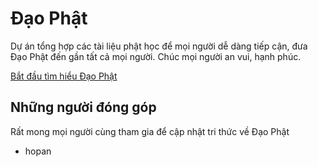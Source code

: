 # Đạo Phật

Dự án tổng hợp các tài liệu phật học để mọi người dễ dàng tiếp cận, đưa Đạo Phật đến gần tất cả mọi người. Chúc mọi người an vui, hạnh phúc.

[Bắt đầu tìm hiểu Đạo Phật](dao_phat.md)

## Những người đóng góp

Rất mong mọi người cùng tham gia để cập nhật tri thức về Đạo Phật

- hopan

